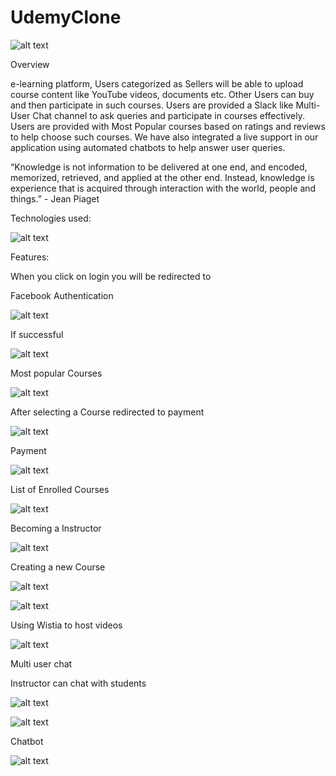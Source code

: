 # UdemyClone


![alt text](https://github.com/RepakaRamateja/UdemyClone/tree/master/images/home.png)


Overview

e-learning platform, Users categorized as Sellers will be able to upload course content like YouTube videos, documents etc. Other Users can buy and then participate in such
courses. Users are provided a Slack like Multi-User Chat channel to ask queries and participate in courses effectively. Users are provided with Most Popular courses based on ratings and reviews
to help choose such courses. We have also integrated a live support in our application using automated chatbots to help answer user queries.


“Knowledge is not information to be delivered at one end, and encoded, memorized, retrieved, and applied at the other end. Instead, knowledge is experience that is acquired through interaction with the world, people and things.” - Jean Piaget


Technologies used:

![alt text](https://github.com/RepakaRamateja/UdemyClone/tree/master/images/tech.png)

Features:

When you click on login you  will be redirected to 

Facebook Authentication

![alt text](https://github.com/RepakaRamateja/UdemyClone/tree/master/images/fb.png)

If successful

![alt text](https://github.com/RepakaRamateja/UdemyClone/tree/master/images/after.png)


Most popular Courses

![alt text](https://github.com/RepakaRamateja/UdemyClone/tree/master/images/popular.png)


After selecting a Course redirected to payment

![alt text](https://github.com/RepakaRamateja/UdemyClone/tree/master/images/card.png)

Payment

![alt text](https://github.com/RepakaRamateja/UdemyClone/tree/master/images/payment.png)


List of Enrolled Courses

![alt text](https://github.com/RepakaRamateja/UdemyClone/tree/master/images/Enrolled.png)


Becoming a Instructor

![alt text](https://github.com/RepakaRamateja/UdemyClone/tree/master/images/ins.png)

Creating a new Course

![alt text](https://github.com/RepakaRamateja/UdemyClone/tree/master/images/create.png)



![alt text](https://github.com/RepakaRamateja/UdemyClone/tree/master/images/next.png)


Using Wistia to host videos

![alt text](https://github.com/RepakaRamateja/UdemyClone/tree/master/images/wistia.png)

Multi user chat

Instructor can chat with students

![alt text](https://github.com/RepakaRamateja/UdemyClone/tree/master/images/startchat.png)


![alt text](https://github.com/RepakaRamateja/UdemyClone/tree/master/images/main.png)


Chatbot

![alt text](https://github.com/RepakaRamateja/UdemyClone/tree/master/images/bot.png)









